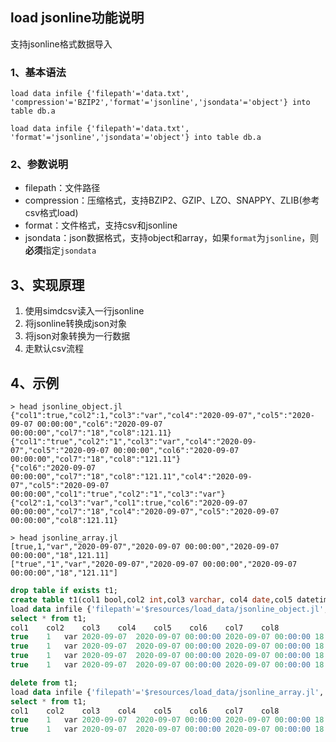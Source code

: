 ## load jsonline功能说明

支持jsonline格式数据导入

### 1、基本语法

```
load data infile {'filepath'='data.txt', 'compression'='BZIP2','format'='jsonline','jsondata'='object'} into table db.a

load data infile {'filepath'='data.txt', 'format'='jsonline','jsondata'='object'} into table db.a
```

### 2、参数说明

* filepath：文件路径
* compression：压缩格式，支持BZIP2、GZIP、LZO、SNAPPY、ZLIB(参考csv格式load)
* format：文件格式，支持csv和jsonline
* jsondata：json数据格式，支持object和array，如果`format`为`jsonline`，则**必须**指定`jsondata`

## 3、实现原理

1. 使用simdcsv读入一行jsonline
2. 将jsonline转换成json对象
3. 将json对象转换为一行数据
4. 走默认csv流程

## 4、示例

```shell
> head jsonline_object.jl
{"col1":true,"col2":1,"col3":"var","col4":"2020-09-07","col5":"2020-09-07 00:00:00","col6":"2020-09-07 00:00:00","col7":"18","col8":121.11}
{"col1":"true","col2":"1","col3":"var","col4":"2020-09-07","col5":"2020-09-07 00:00:00","col6":"2020-09-07 00:00:00","col7":"18","col8":"121.11"}
{"col6":"2020-09-07 00:00:00","col7":"18","col8":"121.11","col4":"2020-09-07","col5":"2020-09-07 00:00:00","col1":"true","col2":"1","col3":"var"}
{"col2":1,"col3":"var","col1":true,"col6":"2020-09-07 00:00:00","col7":"18","col4":"2020-09-07","col5":"2020-09-07 00:00:00","col8":121.11}

> head jsonline_array.jl
[true,1,"var","2020-09-07","2020-09-07 00:00:00","2020-09-07 00:00:00","18",121.11]
["true","1","var","2020-09-07","2020-09-07 00:00:00","2020-09-07 00:00:00","18","121.11"]
```

```sql
drop table if exists t1;
create table t1(col1 bool,col2 int,col3 varchar, col4 date,col5 datetime,col6 timestamp,col7 decimal,col8 float);
load data infile {'filepath'='$resources/load_data/jsonline_object.jl','format'='jsonline','jsondata'='object'} into table t1;
select * from t1;
col1	col2	col3	col4	col5	col6	col7	col8
true	1	var	2020-09-07	2020-09-07 00:00:00	2020-09-07 00:00:00	18	121.11
true	1	var	2020-09-07	2020-09-07 00:00:00	2020-09-07 00:00:00	18	121.11
true	1	var	2020-09-07	2020-09-07 00:00:00	2020-09-07 00:00:00	18	121.11
true	1	var	2020-09-07	2020-09-07 00:00:00	2020-09-07 00:00:00	18	121.11

delete from t1;
load data infile {'filepath'='$resources/load_data/jsonline_array.jl','format'='jsonline','jsondata'='array'} into table t1;
select * from t1;
col1	col2	col3	col4	col5	col6	col7	col8
true	1	var	2020-09-07	2020-09-07 00:00:00	2020-09-07 00:00:00	18	121.11
true	1	var	2020-09-07	2020-09-07 00:00:00	2020-09-07 00:00:00	18	121.11
```